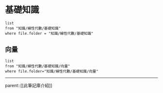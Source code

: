 # 基礎知識
```dataview 
list
from "知識/線性代數/基礎知識"
where file.folder = "知識/線性代數/基礎知識"
```
##    向量
```dataview
list
from "知識/線性代數/基礎知識/向量"
where file.folder="知識/線性代數/基礎知識/向量"
```
- - -
parent::[[此筆記庫介紹]]